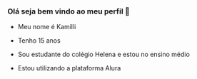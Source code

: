 ### Olá seja bem vindo ao meu perfil 🧡
* Meu nome é Kamilli

* Tenho 15 anos

* Sou estudante do colégio Helena e estou no ensino médio
  
* Estou utilizando a plataforma Alura
